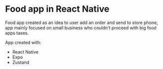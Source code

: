# Food app in React Native

Food app created as an idea to user add an order and send to store phone, app mainly focused on small business who couldn't proceed with big food apps taxes.

App created with:
- React Native
- Expo
- Zustand